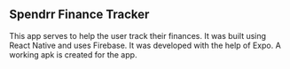 ## Spendrr Finance Tracker

This app serves to help the user track their finances. It was built using React Native and uses Firebase. It was developed with the help of Expo. A working apk is created for the app.

